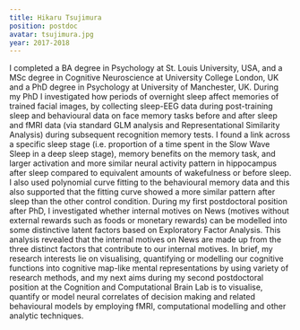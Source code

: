```yaml
---
title: Hikaru Tsujimura
position: postdoc
avatar: tsujimura.jpg
year: 2017-2018
---
```


I completed a BA degree in Psychology at St. Louis University, USA, and a MSc degree in Cognitive Neuroscience at University College London, UK and a PhD degree in Psychology at University of Manchester, UK. During my PhD I investigated how periods of overnight sleep affect memories of trained facial images, by collecting sleep-EEG data during post-training sleep and behavioural data on face memory tasks before and after sleep and fMRI data (via standard GLM analysis and Representational Similarity Analysis) during subsequent recognition memory tests. I found a link across a specific sleep stage (i.e. proportion of a time spent in the Slow Wave Sleep in a deep sleep stage), memory benefits on the memory task, and larger activation and more similar neural activity pattern in hippocampus after sleep compared to equivalent amounts of wakefulness or before sleep. I also used polynomial curve fitting to the behavioural memory data and this also supported that the fitting curve showed a more similar pattern after sleep than the other control condition. During my first postdoctoral position after PhD, I investigated whether internal motives on News (motives without external rewards such as foods or monetary rewards) can be modelled into some distinctive latent factors based on Exploratory Factor Analysis. This analysis revealed that the internal motives on News are made up from the three distinct factors that contribute to our internal motives. In brief, my research interests lie on visualising, quantifying or modelling our cognitive functions into cognitive map-like mental representations by using variety of research methods, and my next aims during my second postdoctoral position at the Cognition and Computational Brain Lab is to visualise, quantify or model neural correlates of decision making and related behavioural models by employing fMRI, computational modelling and other analytic techniques.
